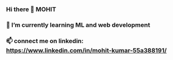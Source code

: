 
### Hi there 👋 MOHIT
 ### 🌱 I’m currently learning ML and web development
### 📫 connect me on linkedin: https://www.linkedin.com/in/mohit-kumar-55a388191/

<!--
**dbmohit/dbmohit** is a ✨ _special_ ✨ repository because its `README.md` (this file) appears on your GitHub profile.

Here are some ideas to get you started:
- 🌱 I’m currently learning ML and web development
- 📫 connect me on linkedin: https://www.linkedin.com/in/mohit-kumar-55a388191/
-->
